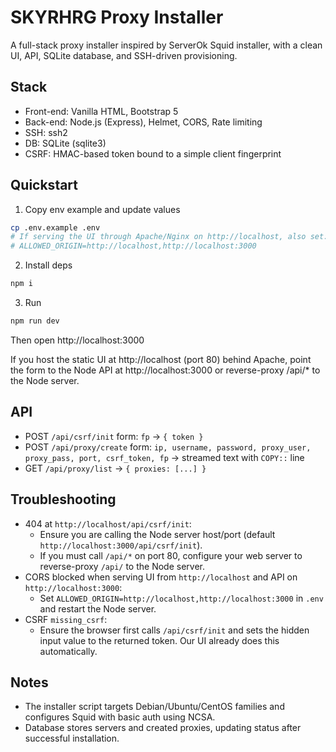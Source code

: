 # SKYRHRG Proxy Installer

A full-stack proxy installer inspired by ServerOk Squid installer, with a clean UI, API, SQLite database, and SSH-driven provisioning.

## Stack
- Front-end: Vanilla HTML, Bootstrap 5
- Back-end: Node.js (Express), Helmet, CORS, Rate limiting
- SSH: ssh2
- DB: SQLite (sqlite3)
- CSRF: HMAC-based token bound to a simple client fingerprint

## Quickstart
1. Copy env example and update values
```bash
cp .env.example .env
# If serving the UI through Apache/Nginx on http://localhost, also set:
# ALLOWED_ORIGIN=http://localhost,http://localhost:3000
```
2. Install deps
```bash
npm i
```
3. Run
```bash
npm run dev
```
Then open http://localhost:3000

If you host the static UI at http://localhost (port 80) behind Apache, point the form to the Node API at http://localhost:3000 or reverse-proxy /api/* to the Node server.

## API
- POST `/api/csrf/init` form: `fp` -> `{ token }`
- POST `/api/proxy/create` form: `ip, username, password, proxy_user, proxy_pass, port, csrf_token, fp` -> streamed text with `COPY::` line
- GET `/api/proxy/list` -> `{ proxies: [...] }`

## Troubleshooting
- 404 at `http://localhost/api/csrf/init`:
  - Ensure you are calling the Node server host/port (default `http://localhost:3000/api/csrf/init`).
  - If you must call `/api/*` on port 80, configure your web server to reverse-proxy `/api/` to the Node server.
- CORS blocked when serving UI from `http://localhost` and API on `http://localhost:3000`:
  - Set `ALLOWED_ORIGIN=http://localhost,http://localhost:3000` in `.env` and restart the Node server.
- CSRF `missing_csrf`:
  - Ensure the browser first calls `/api/csrf/init` and sets the hidden input value to the returned token. Our UI already does this automatically.

## Notes
- The installer script targets Debian/Ubuntu/CentOS families and configures Squid with basic auth using NCSA.
- Database stores servers and created proxies, updating status after successful installation.